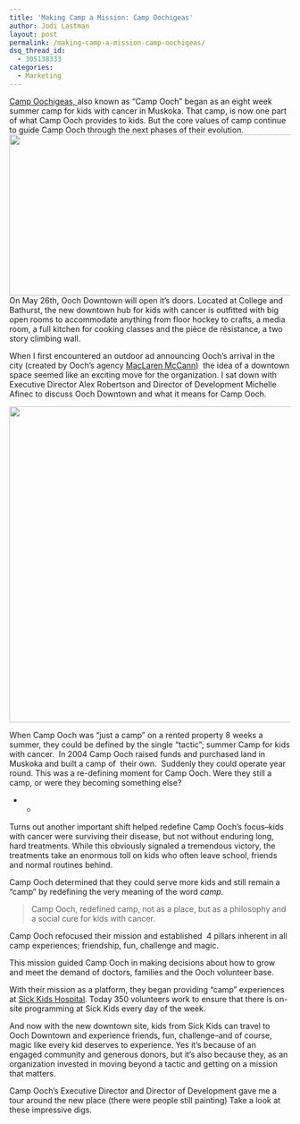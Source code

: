 ```yaml
---
title: 'Making Camp a Mission: Camp Oochigeas'
author: Jodi Lastman
layout: post
permalink: /making-camp-a-mission-camp-oochigeas/
dsq_thread_id:
  - 305138333
categories:
  - Marketing
---
```

[Camp Oochigeas, ][1]also known as &#8220;Camp Ooch&#8221; began as an eight week summer camp for kids with cancer in Muskoka. That camp, is now one part of what Camp Ooch provides to kids. But the core values of camp continue to guide Camp Ooch through the next phases of their evolution.  
<a rel="attachment wp-att-5076" href="http://hypenotic.com/meaning-fulmarketing/5070/making-camp-a-mission-camp-oochigeas/attachment/campooch_pillars"><img class="aligncenter size-full wp-image-5076" title="CampOoch_Pillars" src="http://hypenotic.com/wordpress/wp-content/uploads/2011/05/CampOoch_Pillars.jpg" alt="" width="580" height="288" /></a>On May 26th, Ooch Downtown will open it&#8217;s doors. Located at College and Bathurst, the new downtown hub for kids with cancer is outfitted with big open rooms to accommodate anything from floor hockey to crafts, a media room, a full kitchen for cooking classes and the pièce de résistance, a two story climbing wall.

When I first encountered an outdoor ad announcing Ooch&#8217;s arrival in the city (created by Ooch&#8217;s agency [MacLaren McCann][2])  the idea of a downtown space seemed like an exciting move for the organization. I sat down with Executive Director Alex Robertson and Director of Development Michelle Afinec to discuss Ooch Downtown and what it means for Camp Ooch.

<a rel="attachment wp-att-5115" href="http://hypenotic.com/meaning-fulmarketing/5070/making-camp-a-mission-camp-oochigeas/attachment/screen-shot-2011-05-16-at-9-24-37-am"><img class="alignleft size-full wp-image-5115" title="Screen shot 2011-05-16 at 9.24.37 AM" src="http://hypenotic.com/wordpress/wp-content/uploads/2011/05/Screen-shot-2011-05-16-at-9.24.37-AM.png" alt="" width="556" height="565" /></a>

When Camp Ooch was &#8220;just a camp&#8221; on a rented property 8 weeks a summer, they could be defined by the single &#8220;tactic&#8221;; summer Camp for kids with cancer.  In 2004 Camp Ooch raised funds and purchased land in Muskoka and built a camp of  their own.  Suddenly they could operate year round. This was a re-defining moment for Camp Ooch. Were they still a camp, or were they becoming something else?

* *

Turns out another important shift helped redefine Camp Ooch&#8217;s focus&#8211;kids with cancer were surviving their disease, but not without enduring long, hard treatments. While this obviously signaled a tremendous victory, the treatments take an enormous toll on kids who often leave school, friends and normal routines behind.

Camp Ooch determined that they could serve more kids and still remain a &#8220;camp&#8221; by redefining the very meaning of the word *camp*.

> Camp Ooch, redefined camp, not as a place, but as a philosophy and a social cure for kids with cancer.

Camp Ooch refocused their mission and established  4 pillars inherent in all camp experiences; friendship, fun, challenge and magic.

This mission guided Camp Ooch in making decisions about how to grow and meet the demand of doctors, families and the Ooch volunteer base.

With their mission as a platform, they began providing &#8220;camp&#8221; experiences at [Sick Kids Hospital][3]. Today 350 volunteers work to ensure that there is on-site programming at Sick Kids every day of the week.

And now with the new downtown site, kids from Sick Kids can travel to Ooch Downtown and experience friends, fun, challenge&#8211;and of course, magic like every kid deserves to experience. Yes it&#8217;s because of an engaged community and generous donors, but it&#8217;s also because they, as an organization invested in moving beyond a tactic and getting on a mission that matters.

Camp Ooch&#8217;s Executive Director and Director of Development gave me a tour around the new place (there were people still painting) Take a look at these impressive digs.

 [1]: http://www.ooch.org/
 [2]: http://www.maclaren.com/
 [3]: http://www.sickkids.ca/